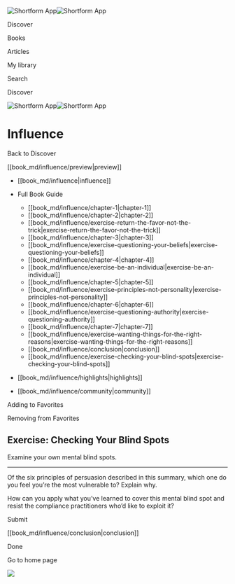 ![Shortform App](/img/logo.36a2399e.svg)![Shortform App](/img/logo-dark.70c1b072.svg)

Discover

Books

Articles

My library

Search

Discover

![Shortform App](/img/logo.36a2399e.svg)![Shortform App](/img/logo-dark.70c1b072.svg)

# Influence

Back to Discover

[[book_md/influence/preview|preview]]

  * [[book_md/influence|influence]]
  * Full Book Guide

    * [[book_md/influence/chapter-1|chapter-1]]
    * [[book_md/influence/chapter-2|chapter-2]]
    * [[book_md/influence/exercise-return-the-favor-not-the-trick|exercise-return-the-favor-not-the-trick]]
    * [[book_md/influence/chapter-3|chapter-3]]
    * [[book_md/influence/exercise-questioning-your-beliefs|exercise-questioning-your-beliefs]]
    * [[book_md/influence/chapter-4|chapter-4]]
    * [[book_md/influence/exercise-be-an-individual|exercise-be-an-individual]]
    * [[book_md/influence/chapter-5|chapter-5]]
    * [[book_md/influence/exercise-principles-not-personality|exercise-principles-not-personality]]
    * [[book_md/influence/chapter-6|chapter-6]]
    * [[book_md/influence/exercise-questioning-authority|exercise-questioning-authority]]
    * [[book_md/influence/chapter-7|chapter-7]]
    * [[book_md/influence/exercise-wanting-things-for-the-right-reasons|exercise-wanting-things-for-the-right-reasons]]
    * [[book_md/influence/conclusion|conclusion]]
    * [[book_md/influence/exercise-checking-your-blind-spots|exercise-checking-your-blind-spots]]
  * [[book_md/influence/highlights|highlights]]
  * [[book_md/influence/community|community]]



Adding to Favorites 

Removing from Favorites 

## Exercise: Checking Your Blind Spots

Examine your own mental blind spots.

* * *

Of the six principles of persuasion described in this summary, which one do you feel you’re the most vulnerable to? Explain why.

How can you apply what you’ve learned to cover this mental blind spot and resist the compliance practitioners who’d like to exploit it?

Submit 

[[book_md/influence/conclusion|conclusion]]

Done

Go to home page 

![](https://bat.bing.com/action/0?ti=56018282&Ver=2&mid=ccd80552-5a49-4042-b282-a2a8473f70ba&sid=49fff5b0636c11eeb9c611038afc8668&vid=4a005010636c11ee80c703d4c4a7acd5&vids=0&msclkid=N&pi=0&lg=en-US&sw=800&sh=600&sc=24&nwd=1&tl=Shortform%20%7C%20Book&p=https%3A%2F%2Fwww.shortform.com%2Fapp%2Fbook%2Finfluence%2Fexercise-checking-your-blind-spots&r=&lt=782&evt=pageLoad&sv=1&rn=968380)
